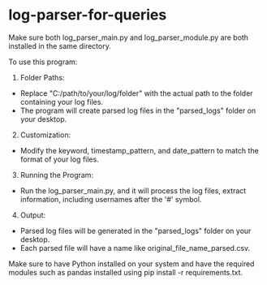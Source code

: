 # log-parser-for-queries

Make sure both log_parser_main.py and log_parser_module.py are both installed in the same directory.

To use this program:
1. Folder Paths:
* Replace "C:/path/to/your/log/folder" with the actual path to the folder containing your log files.
* The program will create parsed log files in the "parsed_logs" folder on your desktop.
2. Customization:
* Modify the keyword, timestamp_pattern, and date_pattern to match the format of your log files.
3. Running the Program:
* Run the log_parser_main.py, and it will process the log files, extract information, including usernames after the '#' symbol. 
4. Output:
* Parsed log files will be generated in the "parsed_logs" folder on your desktop.
* Each parsed file will have a name like original_file_name_parsed.csv.

Make sure to have Python installed on your system and have the required modules such as pandas installed using pip install -r requirements.txt. 




